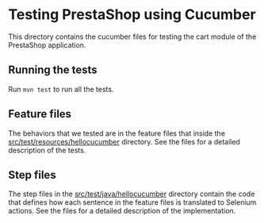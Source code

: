 # Testing PrestaShop using Cucumber
This directory contains the cucumber files for testing the cart module of the PrestaShop application.

## Running the tests
Run ```mvn test``` to run all the tests.

## Feature files
The behaviors that we tested are in the feature files that inside the [src/test/resources/hellocucumber](src/test/resources/hellocucumber) directory. See the files for a detailed description of the tests.

## Step files
The step files in the [src/test/java/hellocucumber](src/test/java/hellocucumber) directory contain the code that defines how each sentence in the feature files is translated to Selenium actions. See the files for a detailed description of the implementation.